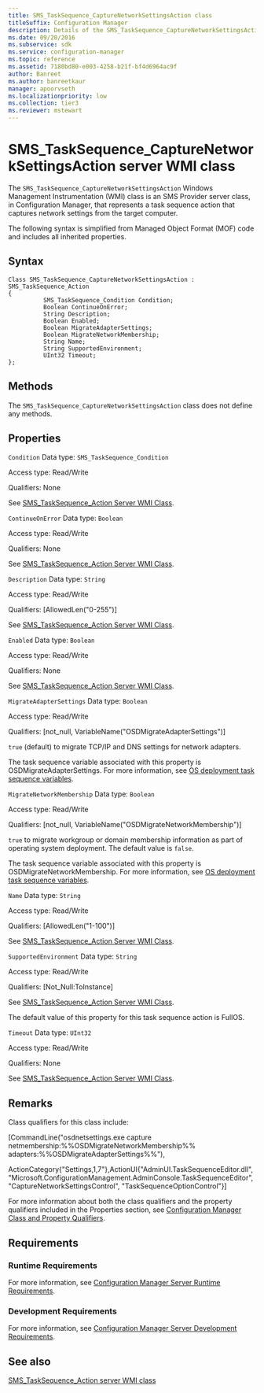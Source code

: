 ```yaml
---
title: SMS_TaskSequence_CaptureNetworkSettingsAction class
titleSuffix: Configuration Manager
description: Details of the SMS_TaskSequence_CaptureNetworkSettingsAction server WMI class
ms.date: 09/20/2016
ms.subservice: sdk
ms.service: configuration-manager
ms.topic: reference
ms.assetid: 7180bd80-e003-4258-b21f-bf4d6964ac9f
author: Banreet
ms.author: banreetkaur
manager: apoorvseth
ms.localizationpriority: low
ms.collection: tier3
ms.reviewer: mstewart
---
```


# SMS_TaskSequence_CaptureNetworkSettingsAction server WMI class

The `SMS_TaskSequence_CaptureNetworkSettingsAction` Windows Management Instrumentation (WMI) class is an SMS Provider server class, in Configuration Manager, that represents a task sequence action that captures network settings from the target computer.

The following syntax is simplified from Managed Object Format (MOF) code and includes all inherited properties.

## Syntax

```
Class SMS_TaskSequence_CaptureNetworkSettingsAction : SMS_TaskSequence_Action
{
          SMS_TaskSequence_Condition Condition;
          Boolean ContinueOnError;
          String Description;
          Boolean Enabled;
          Boolean MigrateAdapterSettings;
          Boolean MigrateNetworkMembership;
          String Name;
          String SupportedEnvironment;
          UInt32 Timeout;
};
```

## Methods
 The `SMS_TaskSequence_CaptureNetworkSettingsAction` class does not define any methods.

## Properties
 `Condition`
 Data type: `SMS_TaskSequence_Condition`

 Access type: Read/Write

 Qualifiers: None

 See [SMS_TaskSequence_Action Server WMI Class](../../../develop/reference/osd/sms_tasksequence_action-server-wmi-class.md).

 `ContinueOnError`
 Data type: `Boolean`

 Access type: Read/Write

 Qualifiers: None

 See [SMS_TaskSequence_Action Server WMI Class](../../../develop/reference/osd/sms_tasksequence_action-server-wmi-class.md).

 `Description`
 Data type: `String`

 Access type: Read/Write

 Qualifiers: [AllowedLen("0-255")]

 See [SMS_TaskSequence_Action Server WMI Class](../../../develop/reference/osd/sms_tasksequence_action-server-wmi-class.md).

 `Enabled`
 Data type: `Boolean`

 Access type: Read/Write

 Qualifiers: None

 See [SMS_TaskSequence_Action Server WMI Class](../../../develop/reference/osd/sms_tasksequence_action-server-wmi-class.md).

 `MigrateAdapterSettings`
 Data type: `Boolean`

 Access type: Read/Write

 Qualifiers: [not_null, VariableName("OSDMigrateAdapterSettings")]

 `true` (default) to migrate TCP/IP and DNS settings for network adapters.

 The task sequence variable associated with this property is OSDMigrateAdapterSettings. For more information, see [OS deployment task sequence variables](../../../osd/understand/task-sequence-variables.md#OSDMigrateAdapterSettings).

 `MigrateNetworkMembership`
 Data type: `Boolean`

 Access type: Read/Write

 Qualifiers: [not_null, VariableName("OSDMigrateNetworkMembership")]

 `true` to migrate workgroup or domain membership information as part of operating system deployment. The default value is `false`.

 The task sequence variable associated with this property is OSDMigrateNetworkMembership. For more information, see [OS deployment task sequence variables](../../../osd/understand/task-sequence-variables.md#OSDMigrateNetworkMembership).

 `Name`
 Data type: `String`

 Access type: Read/Write

 Qualifiers: [AllowedLen("1-100")]

 See [SMS_TaskSequence_Action Server WMI Class](../../../develop/reference/osd/sms_tasksequence_action-server-wmi-class.md).

 `SupportedEnvironment`
 Data type: `String`

 Access type: Read/Write

 Qualifiers: [Not_Null:ToInstance]

 See [SMS_TaskSequence_Action Server WMI Class](../../../develop/reference/osd/sms_tasksequence_action-server-wmi-class.md).

 The default value of this property for this task sequence action is FullOS.

 `Timeout`
 Data type: `UInt32`

 Access type: Read/Write

 Qualifiers: None

 See [SMS_TaskSequence_Action Server WMI Class](../../../develop/reference/osd/sms_tasksequence_action-server-wmi-class.md).

## Remarks
 Class qualifiers for this class include:

 [CommandLine("osdnetsettings.exe capture netmembership:%%OSDMigrateNetworkMembership%% adapters:%%OSDMigrateAdapterSettings%%"),

 ActionCategory{"Settings,1,7"},ActionUI{"AdminUI.TaskSequenceEditor.dll", "Microsoft.ConfigurationManagement.AdminConsole.TaskSequenceEditor", "CaptureNetworkSettingsControl", "TaskSequenceOptionControl"}]

 For more information about both the class qualifiers and the property qualifiers included in the Properties section, see [Configuration Manager Class and Property Qualifiers](../../../develop/reference/misc/class-and-property-qualifiers.md).

## Requirements

### Runtime Requirements
 For more information, see [Configuration Manager Server Runtime Requirements](../../../develop/core/reqs/server-runtime-requirements.md).

### Development Requirements
 For more information, see [Configuration Manager Server Development Requirements](../../../develop/core/reqs/server-development-requirements.md).

## See also

[SMS_TaskSequence_Action server WMI class](sms_tasksequence_action-server-wmi-class.md)
